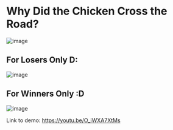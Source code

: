 # Why Did the Chicken Cross the Road?
![image](https://github.com/user-attachments/assets/f3ea5834-efbe-4775-af11-b23653ff41ee)

## For Losers Only D:
![image](https://github.com/user-attachments/assets/0d2a8a92-4ac1-4e17-9108-27b52aeaf99e)

## For Winners Only :D
![image](https://github.com/user-attachments/assets/85e61fb0-5a19-4d63-b30e-0f7110b42e7f)

Link to demo: https://youtu.be/O_iWXA7XtMs  

